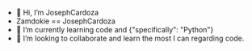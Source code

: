 - 👋 Hi, I’m JosephCardoza
- Zamdokie == JosephCardoza
- 👀 I’m currently learning code and {"specifically": "Python"}
- 💞️ I’m looking to collaborate and learn the most I can regarding code.

